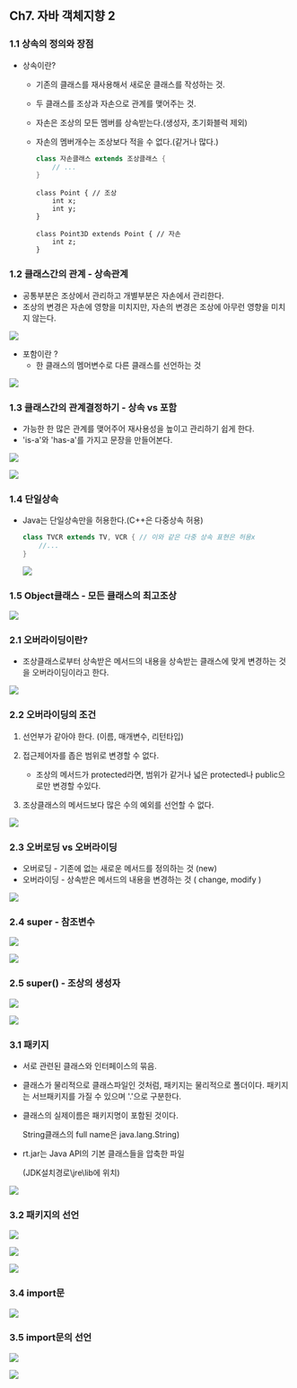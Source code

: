 

## Ch7. 자바 객체지향 2

### 1.1 상속의 정의와 장점

- 상속이란?

  - 기존의 클래스를 재사용해서 새로운 클래스를 작성하는 것.

  - 두 클래스를 조상과 자손으로 관계를 맺어주는 것.

  - 자손은 조상의 모든 멤버를 상속받는다.(생성자, 초기화블럭 제외)

  - 자손의 멤버개수는 조상보다 적을 수 없다.(같거나 많다.)

    ```java
    class 자손클래스 extends 조상클래스 {
        // ...
    }
    ```

    ```
    class Point { // 조상
        int x;
        int y;
    }
    
    class Point3D extends Point { // 자손
        int z;
    }
    ```


### 1.2 클래스간의 관계 - 상속관계

- 공통부분은 조상에서 관리하고 개별부분은 자손에서 관리한다.
- 조상의 변경은 자손에 영향을 미치지만, 자손의 변경은 조상에 아무런 영향을 미치지 않는다.

![](./capture/1.PNG)

- 포함이란 ?
  - 한 클래스의 멤머변수로 다른 클래스를 선언하는 것

![](./capture/2.PNG)



### 1.3 클래스간의 관계결정하기 - 상속 vs 포함

- 가능한 한 많은 관계를 맺어주어 재사용성을 높이고 관리하기 쉽게 한다.
- 'is-a'와 'has-a'를 가지고 문장을 만들어본다.

![](./capture/3.PNG)

![](./capture/4.PNG)


### 1.4 단일상속

- Java는 단일상속만을 허용한다.(C++은 다중상속 허용)

  ```java
  class TVCR extends TV, VCR { // 이와 같은 다중 상속 표현은 허용x 
      //...
  }
  ```

  ![](./capture/5.PNG)



### 1.5 Object클래스 - 모든 클래스의 최고조상

![](./capture/6.PNG)

### 2.1 오버라이딩이란?

- 조상클래스로부터 상속받은 메서드의 내용을 상속받는 클래스에 맞게 변경하는 것을 오버라이딩이라고 한다.

![](./capture/7.PNG)



### 2.2 오버라이딩의 조건

1. 선언부가 같아야 한다. (이름, 매개변수, 리턴타입)

2. 접근제어자를 좁은 범위로 변경할 수 없다.
   - 조상의 메서드가 protected라면, 범위가 같거나 넓은 protected나 public으로만 변경할 수있다.
3. 조상클래스의 메서드보다 많은 수의 예외를 선언할 수 없다.

![](./capture/8.PNG)



### 2.3 오버로딩 vs 오버라이딩

- 오버로딩 - 기존에 없는 새로운 메서드를 정의하는 것 (new)
- 오버라이딩 - 상속받은 메서드의 내용을 변경하는 것 ( change, modify )

![](./capture/9.PNG)



### 2.4 super - 참조변수

![](./capture/10.PNG)



![](./capture/11.PNG)



### 2.5 super() - 조상의 생성자

![](./capture/12.PNG)



![](./capture/13.PNG)



### 3.1 패키지

- 서로 관련된 클래스와 인터페이스의 묶음.

- 클래스가 물리적으로 클래스파일인 것처럼, 패키지는 물리적으로 폴더이다. 패키지는 서브패키지를 가질 수 있으며 '.'으로 구분한다.

- 클래스의 실제이름은 패키지명이 포함된 것이다.

  String클래스의 full name은 java.lang.String)

- rt.jar는 Java API의 기본 클래스들을 압축한 파일

  (JDK설치경로\jre\lib에 위치)

![](./capture/14.PNG)



### 3.2 패키지의 선언

![](./capture/15.PNG)

![](./capture/16.PNG)

![](./capture/17.PNG)



### 3.4 import문

![](./capture/18.PNG)



### 3.5 import문의 선언

![](./capture/19.PNG)

![](./capture/20.PNG)

